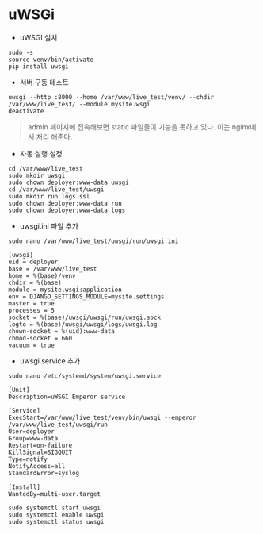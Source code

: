 # uWSGi

- uWSGI 설치

```commandline
sudo -s
source venv/bin/activate
pip install uwsgi
```

- 서버 구동 테스트

```commandline
uwsgi --http :8000 --home /var/www/live_test/venv/ --chdir /var/www/live_test/ --module mysite.wsgi
deactivate
```

> admin 페이지에 접속해보면 static 파일들이 기능을 못하고 있다. 이는 nginx에서 처리 해준다.

- 자동 실행 설정

```commadline
cd /var/www/live_test
sudo mkdir uwsgi
sudo chown deployer:www-data uwsgi
cd /var/www/live_test/uwsgi
sudo mkdir run logs ssl
sudo chown deployer:www-data run
sudo chown deployer:www-data logs
```

- uwsgi.ini 파일 추가

```commandline
sudo nano /var/www/live_test/uwsgi/run/uwsgi.ini

[uwsgi]
uid = deployer
base = /var/www/live_test
home = %(base)/venv
chdir = %(base)
module = mysite.wsgi:application
env = DJANGO_SETTINGS_MODULE=mysite.settings
master = true
processes = 5
socket = %(base)/uwsgi/uwsgi/run/uwsgi.sock
logto = %(base)/uwsgi/uwsgi/logs/uwsgi.log
chown-socket = %(uid):www-data
chmod-socket = 660
vacuum = true
```

- uwsgi.service 추가

```commandline
sudo nano /etc/systemd/system/uwsgi.service

[Unit]
Description=uWSGI Emperor service

[Service]
ExecStart=/var/www/live_test/venv/bin/uwsgi --emperor /var/www/live_test/uwsgi/run
User=deployer
Group=www-data
Restart=on-failure
KillSignal=SIGQUIT
Type=notify
NotifyAccess=all
StandardError=syslog

[Install]
WantedBy=multi-user.target
```

```commandline
sudo systemctl start uwsgi
sudo systemctl enable uwsgi
sudo systemctl status uwsgi
```